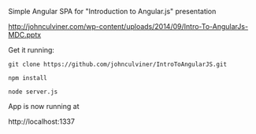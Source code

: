 Simple Angular SPA for "Introduction to Angular.js" presentation

http://johnculviner.com/wp-content/uploads/2014/09/Intro-To-AngularJs-MDC.pptx

Get it running:
```
git clone https://github.com/johnculviner/IntroToAngularJS.git
```

```
npm install
```

```
node server.js
```

App is now running at

http://localhost:1337